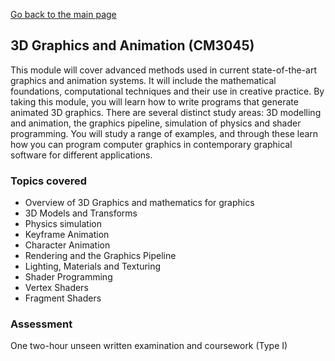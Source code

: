 [Go back to the main page](../../../README.md)

## 3D Graphics and Animation (CM3045)

This module will cover advanced methods used in current state-of-the-art
graphics and animation systems. It will include the mathematical
foundations, computational techniques and their use in creative
practice. By taking this module, you will learn how to write programs
that generate animated 3D graphics. There are several distinct study
areas: 3D modelling and animation, the graphics pipeline, simulation
of physics and shader programming. You will study a range of examples,
and through these learn how you can program computer graphics in
contemporary graphical software for different applications.

### Topics covered

- Overview of 3D Graphics and mathematics for graphics
- 3D Models and Transforms
- Physics simulation
- Keyframe Animation
- Character Animation
- Rendering and the Graphics Pipeline
- Lighting, Materials and Texturing
- Shader Programming
- Vertex Shaders
- Fragment Shaders

### Assessment

One two-hour unseen written examination and coursework (Type I)
